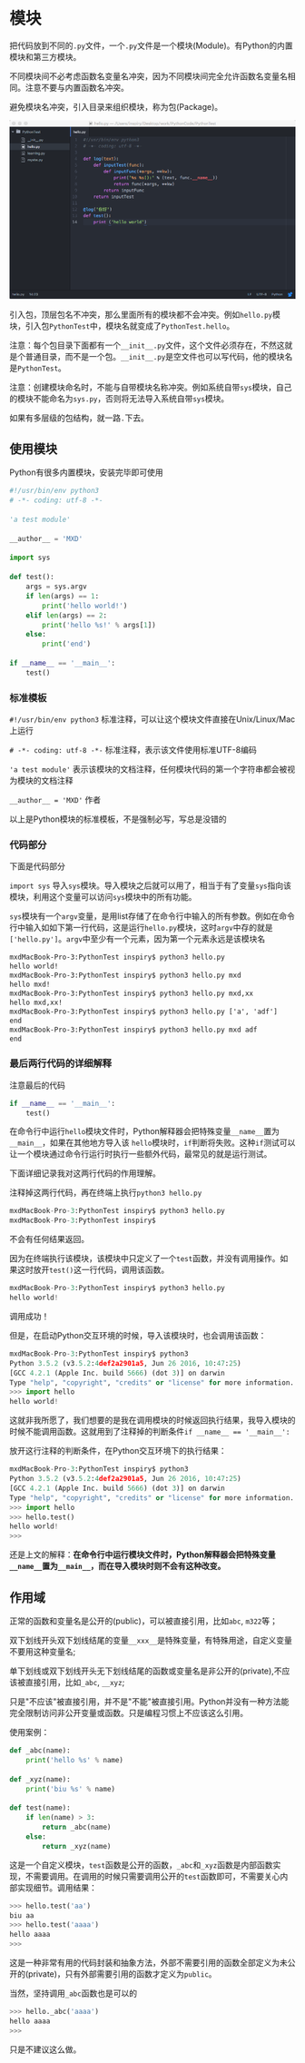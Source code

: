 # 模块

把代码放到不同的`.py`文件，一个`.py`文件是一个模块(Module)。有Python的内置模块和第三方模块。

不同模块间不必考虑函数名变量名冲突，因为不同模块间完全允许函数名变量名相同。注意不要与内置函数名冲突。

避免模块名冲突，引入目录来组织模块，称为包(Package)。

![img](https://github.com/mxdios/notebook/blob/master/notebooks/images/QQ20160816-0.png?raw=true)

引入包，顶层包名不冲突，那么里面所有的模块都不会冲突。例如`hello.py`模块，引入包`PythonTest`中，模块名就变成了`PythonTest.hello`。

注意：每个包目录下面都有一个`__init__.py`文件，这个文件必须存在，不然这就是个普通目录，而不是一个包。`__init__.py`是空文件也可以写代码，他的模块名是`PythonTest`。

注意：创建模块命名时，不能与自带模块名称冲突。例如系统自带`sys`模块，自己的模块不能命名为`sys.py`，否则将无法导入系统自带`sys`模块。

如果有多层级的包结构，就一路`.`下去。

## 使用模块

Python有很多内置模块，安装完毕即可使用

```Python
#!/usr/bin/env python3
# -*- coding: utf-8 -*-

'a test module'

__author__ = 'MXD'

import sys

def test():
	args = sys.argv
	if len(args) == 1:
		print('hello world!')
	elif len(args) == 2:
		print('hello %s!' % args[1])
	else:
		print('end')

if __name__ == '__main__':
	test()
```

### 标准模板

`#!/usr/bin/env python3` 标准注释，可以让这个模块文件直接在Unix/Linux/Mac上运行

`# -*- coding: utf-8 -*-` 标准注释，表示该文件使用标准UTF-8编码

`'a test module'` 表示该模块的文档注释，任何模块代码的第一个字符串都会被视为模块的文档注释

`__author__ = 'MXD'` 作者

以上是Python模块的标准模板，不是强制必写，写总是没错的

### 代码部分

下面是代码部分

`import sys` 导入`sys`模块。导入模块之后就可以用了，相当于有了变量`sys`指向该模块，利用这个变量可以访问`sys`模块中的所有功能。

`sys`模块有一个`argv`变量，是用list存储了在命令行中输入的所有参数。例如在命令行中输入如如下第一行代码，这是运行`hello.py`模块，这时`argv`中存的就是`['hello.py']`。`argv`中至少有一个元素，因为第一个元素永远是该模块名

```Pythone
mxdMacBook-Pro-3:PythonTest inspiry$ python3 hello.py
hello world!
mxdMacBook-Pro-3:PythonTest inspiry$ python3 hello.py mxd
hello mxd!
mxdMacBook-Pro-3:PythonTest inspiry$ python3 hello.py mxd,xx
hello mxd,xx!
mxdMacBook-Pro-3:PythonTest inspiry$ python3 hello.py ['a', 'adf']
end
mxdMacBook-Pro-3:PythonTest inspiry$ python3 hello.py mxd adf
end
```

### 最后两行代码的详细解释

注意最后的代码

```Python
if __name__ == '__main__':
	test()
```

在命令行中运行`hello`模块文件时，Python解释器会把特殊变量`__name__`置为`__main__`，如果在其他地方导入该	`hello`模块时，`if`判断将失败。这种`if`测试可以让一个模块通过命令行运行时执行一些额外代码，最常见的就是运行测试。

下面详细记录我对这两行代码的作用理解。

注释掉这两行代码，再在终端上执行`python3 hello.py`

```Python
mxdMacBook-Pro-3:PythonTest inspiry$ python3 hello.py
mxdMacBook-Pro-3:PythonTest inspiry$ 
```

不会有任何结果返回。

因为在终端执行该模块，该模块中只定义了一个`test`函数，并没有调用操作。如果这时放开`test()`这一行代码，调用该函数。

```Python
mxdMacBook-Pro-3:PythonTest inspiry$ python3 hello.py
hello world!
```

调用成功！

但是，在启动Python交互环境的时候，导入该模块时，也会调用该函数：

```Python
mxdMacBook-Pro-3:PythonTest inspiry$ python3
Python 3.5.2 (v3.5.2:4def2a2901a5, Jun 26 2016, 10:47:25) 
[GCC 4.2.1 (Apple Inc. build 5666) (dot 3)] on darwin
Type "help", "copyright", "credits" or "license" for more information.
>>> import hello
hello world!
```

这就非我所愿了，我们想要的是我在调用模块的时候返回执行结果，我导入模块的时候不能调用函数。这就用到了注释掉的判断条件`if __name__ == '__main__':`

放开这行注释的判断条件，在Python交互环境下的执行结果：

```Python
mxdMacBook-Pro-3:PythonTest inspiry$ python3
Python 3.5.2 (v3.5.2:4def2a2901a5, Jun 26 2016, 10:47:25) 
[GCC 4.2.1 (Apple Inc. build 5666) (dot 3)] on darwin
Type "help", "copyright", "credits" or "license" for more information.
>>> import hello
>>> hello.test()
hello world!
>>> 
```

还是上文的解释：**在命令行中运行模块文件时，Python解释器会把特殊变量`__name__`置为`__main__`，而在导入模块时则不会有这种改变。**

## 作用域

正常的函数和变量名是公开的(public)，可以被直接引用，比如`abc`, `m322`等；

双下划线开头双下划线结尾的变量`__xxx__`是特殊变量，有特殊用途，自定义变量不要用这种变量名;

单下划线或双下划线开头无下划线结尾的函数或变量名是非公开的(private),不应该被直接引用，比如`_abc`, `__xyz`;

只是"不应该"被直接引用，并不是"不能"被直接引用。Python并没有一种方法能完全限制访问非公开变量或函数。只是编程习惯上不应该这么引用。

使用案例：

```Python
def _abc(name):
	print('hello %s' % name)

def _xyz(name):
	print('biu %s' % name)

def test(name):
	if len(name) > 3:
		return _abc(name)
	else:
		return _xyz(name)
```

这是一个自定义模块，`test`函数是公开的函数，`_abc`和`_xyz`函数是内部函数实现，不需要调用。在调用的时候只需要调用公开的`test`函数即可，不需要关心内部实现细节。调用结果：

```Python
>>> hello.test('aa')
biu aa
>>> hello.test('aaaa')
hello aaaa
>>> 
```

这是一种非常有用的代码封装和抽象方法，外部不需要引用的函数全部定义为未公开的(private)，只有外部需要引用的函数才定义为`public`。

当然，坚持调用`_abc`函数也是可以的

```Python
>>> hello._abc('aaaa')
hello aaaa
>>> 
```

只是不建议这么做。




